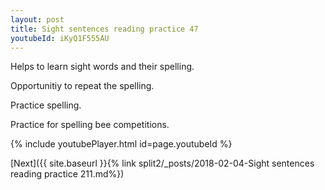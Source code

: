 ```yaml
---
layout: post
title: Sight sentences reading practice 47
youtubeId: iKyQ1F555AU
---
```

 
 
Helps to learn sight words and their spelling.

Opportunitiy to repeat the spelling. 

Practice spelling. 
 
Practice for spelling bee competitions. 
 
{% include youtubePlayer.html id=page.youtubeId %}
 
 

[Next]({{ site.baseurl }}{% link  split2/_posts/2018-02-04-Sight sentences reading practice 211.md%})
 
